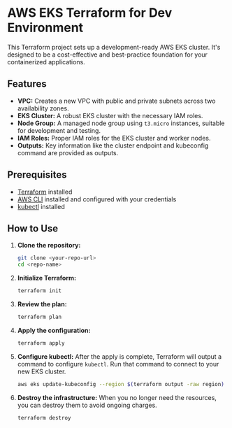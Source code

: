 # AWS EKS Terraform for Dev Environment

This Terraform project sets up a development-ready AWS EKS cluster. It's designed to be a cost-effective and best-practice foundation for your containerized applications.

## Features

- **VPC:** Creates a new VPC with public and private subnets across two availability zones.
- **EKS Cluster:** A robust EKS cluster with the necessary IAM roles.
- **Node Group:** A managed node group using `t3.micro` instances, suitable for development and testing.
- **IAM Roles:** Proper IAM roles for the EKS cluster and worker nodes.
- **Outputs:** Key information like the cluster endpoint and kubeconfig command are provided as outputs.

## Prerequisites

- [Terraform](https://learn.hashicorp.com/tutorials/terraform/install-cli) installed
- [AWS CLI](https://docs.aws.amazon.com/cli/latest/userguide/cli-chap-install.html) installed and configured with your credentials
- [kubectl](https://kubernetes.io/docs/tasks/tools/install-kubectl-linux/) installed

## How to Use

1.  **Clone the repository:**
    ```bash
    git clone <your-repo-url>
    cd <repo-name>
    ```

2.  **Initialize Terraform:**
    ```bash
    terraform init
    ```

3.  **Review the plan:**
    ```bash
    terraform plan
    ```

4.  **Apply the configuration:**
    ```bash
    terraform apply
    ```

5.  **Configure kubectl:**
    After the apply is complete, Terraform will output a command to configure `kubectl`. Run that command to connect to your new EKS cluster.

    ```bash
    aws eks update-kubeconfig --region $(terraform output -raw region) --name $(terraform output -raw cluster_name)
    ```

6.  **Destroy the infrastructure:**
    When you no longer need the resources, you can destroy them to avoid ongoing charges.

    ```bash
    terraform destroy
    ``` 